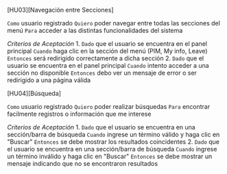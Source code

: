 [HU03][Navegación entre Secciones]

`Como` usuario registrado
`Quiero` poder navegar entre todas las secciones del menú
`Para` acceder a las distintas funcionalidades del sistema

*Criterios de Aceptación*
1. 
    `Dado` que el usuario se encuentra en el panel principal
    `Cuando` haga clic en la sección del menú (PIM, My info, Leave)
    `Entonces` será redirigido correctamente a dicha sección
2. 
    `Dado` que el usuario se encuentra en el panel principal
    `Cuando` intento acceder a una sección no disponible
    `Entonces` debo ver un mensaje de error o ser redirigido a una página válida

[HU04][Búsqueda]

`Como` usuario registrado
`Quiero` poder realizar búsquedas 
`Para` encontrar facilmente registros o información que me interese

*Criterios de Aceptación*
1. 
    `Dado` que el usuario se encuentra en una sección/barra de búsqueda
    `Cuando` ingrese un término válido y haga clic en "Buscar"
    `Entonces` se debe mostrar los resultados coincidentes
2. 
    `Dado` que el usuario se encuentra en una sección/barra de búsqueda
    `Cuando` ingrese un término inválido y haga clic en "Buscar"
    `Entonces` se debe mostrar un mensaje indicando que no se encontraron resultados